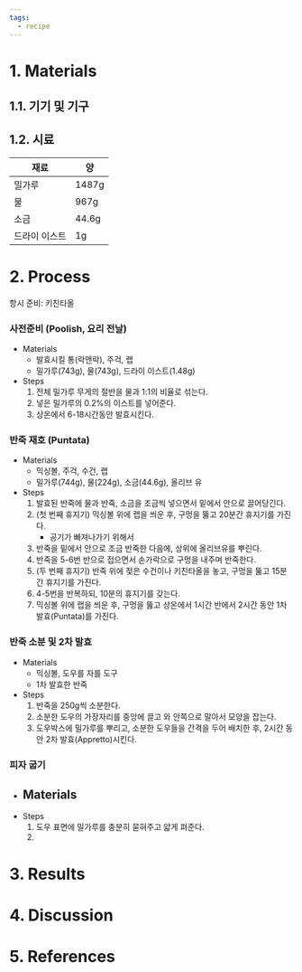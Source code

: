 ```yaml
---
tags:
  - recipe
---
```


# 1. Materials

## 1.1. 기기 및 기구

## 1.2. 시료

| 재료          | 양    |
| ------------- | ----- |
| 밀가루        | 1487g |
| 물            | 967g  |
| 소금          | 44.6g  |
| 드라이 이스트 | 1g      |

# 2. Process

항시 준비: 키친타올

### 사전준비 (Poolish, 요리 전날)

- Materials
	- 발효시킬 통(락앤락), 주걱, 랩
	- 밀가루(743g), 물(743g), 드라이 이스트(1.48g)
- Steps
	1. 전체 밀가루 무게의 절반을 물과 1:1의 비율로 섞는다.
	2. 넣은 밀가루의 0.2%의 이스트를 넣어준다.
	3. 상온에서 6-18시간동안 발효시킨다.

### 반죽 재호 (Puntata)

- Materials
	- 믹싱볼, 주걱, 수건, 랩
	- 밀가루(744g), 물(224g), 소금(44.6g), 올리브 유
- Steps
	1. 발효된 반죽에 물과 반죽, 소금을 조금씩 넣으면서 밑에서 안으로 끌어당긴다.
	2. (첫 번째 휴지기) 믹싱볼 위에 랩을 씌운 후, 구멍을 뚫고 20분간 휴지기를 가진다.
		- 공기가 빠져나가기 위해서
	3. 반죽을 밑에서 안으로 조금 반죽한 다음에, 상위에 올리브유를 뿌린다.
	4. 반죽을 5-6번 반으로 접으면서 손가락으로 구멍을 내주며 반죽한다.
	5. (두 번째 휴지기) 반죽 위에 젖은 수건이나 키친타올을 놓고, 구멍을 뚫고 15분간 휴지기를 가진다.
	6. 4-5번을 반복하되, 10분의 휴지기를 갖는다.
	7. 믹싱볼 위에 랩을 씌운 후, 구멍을 뚫고 상온에서 1시간 반에서 2시간 동안 1차 발효(Puntata)를 가진다.

### 반죽 소분 및 2차 발효

- Materials
	- 믹싱볼, 도우를 자를 도구
	- 1차 발효한 반죽
- Steps
	1. 반죽을 250g씩 소분한다.
	2. 소분한 도우의 가장자리를 중앙에 끌고 와 안쪽으로 말아서 모양을 잡는다.
	3. 도우박스에 밀가루를 뿌리고, 소분한 도우들을 간격을 두어 배치한 후, 2시간 동안 2차 발효(Appretto)시킨다.

### 피자 굽기

- Materials
	- 
- Steps
	1. 도우 표면에 밀가루를 충분히 묻혀주고 얇게 펴준다.
	2. 

# 3. Results

# 4. Discussion

# 5. References